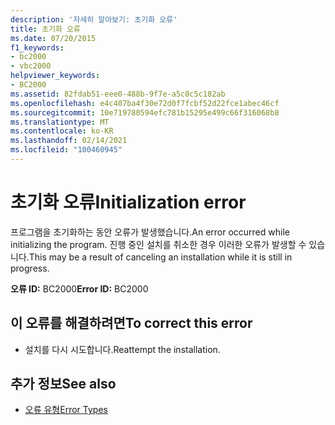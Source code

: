 ```yaml
---
description: '자세히 알아보기: 초기화 오류'
title: 초기화 오류
ms.date: 07/20/2015
f1_keywords:
- bc2000
- vbc2000
helpviewer_keywords:
- BC2000
ms.assetid: 82fdab51-eee0-488b-9f7e-a5c0c5c182ab
ms.openlocfilehash: e4c407ba4f30e72d0f7fcbf52d22fce1abec46cf
ms.sourcegitcommit: 10e719780594efc781b15295e499c66f316068b8
ms.translationtype: MT
ms.contentlocale: ko-KR
ms.lasthandoff: 02/14/2021
ms.locfileid: "100460945"
---
```

# <a name="initialization-error"></a><span data-ttu-id="c9cf8-103">초기화 오류</span><span class="sxs-lookup"><span data-stu-id="c9cf8-103">Initialization error</span></span>

<span data-ttu-id="c9cf8-104">프로그램을 초기화하는 동안 오류가 발생했습니다.</span><span class="sxs-lookup"><span data-stu-id="c9cf8-104">An error occurred while initializing the program.</span></span> <span data-ttu-id="c9cf8-105">진행 중인 설치를 취소한 경우 이러한 오류가 발생할 수 있습니다.</span><span class="sxs-lookup"><span data-stu-id="c9cf8-105">This may be a result of canceling an installation while it is still in progress.</span></span>  
  
 <span data-ttu-id="c9cf8-106">**오류 ID:** BC2000</span><span class="sxs-lookup"><span data-stu-id="c9cf8-106">**Error ID:** BC2000</span></span>  
  
## <a name="to-correct-this-error"></a><span data-ttu-id="c9cf8-107">이 오류를 해결하려면</span><span class="sxs-lookup"><span data-stu-id="c9cf8-107">To correct this error</span></span>  
  
- <span data-ttu-id="c9cf8-108">설치를 다시 시도합니다.</span><span class="sxs-lookup"><span data-stu-id="c9cf8-108">Reattempt the installation.</span></span>  
  
## <a name="see-also"></a><span data-ttu-id="c9cf8-109">추가 정보</span><span class="sxs-lookup"><span data-stu-id="c9cf8-109">See also</span></span>

- [<span data-ttu-id="c9cf8-110">오류 유형</span><span class="sxs-lookup"><span data-stu-id="c9cf8-110">Error Types</span></span>](../programming-guide/language-features/error-types.md)
